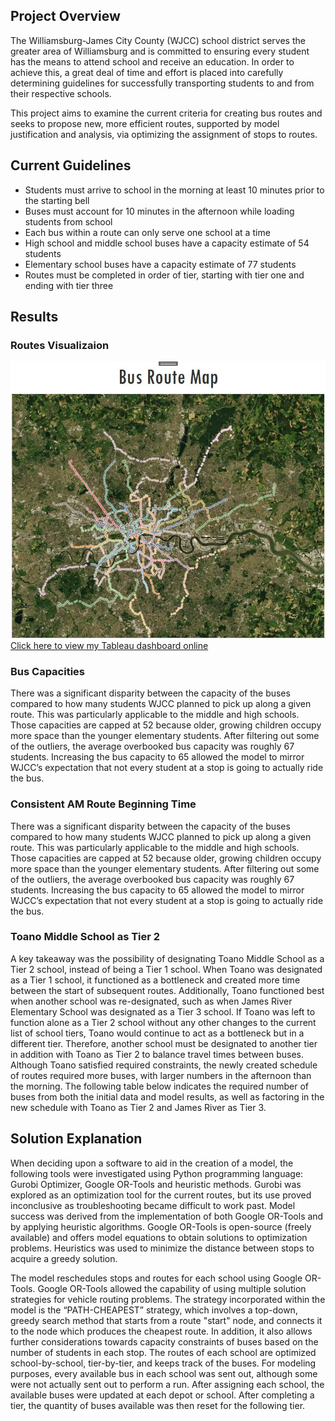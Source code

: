 ## Project Overview

The Williamsburg-James City County (WJCC) school district serves the greater area of Williamsburg and is committed to ensuring every student has the means to attend school and receive an education. In order to achieve this, a great deal of time and effort is placed into carefully determining guidelines for successfully transporting students to and from their respective schools. 

This project aims to examine the current criteria for creating bus routes and seeks to propose new, more efficient routes, supported by model justification and analysis, via optimizing the assignment of stops to routes. 

## Current Guidelines

- Students must arrive to school in the morning at least 10 minutes prior to the starting bell
- Buses must account for 10 minutes in the afternoon while loading students from school
- Each bus within a route can only serve one school at a time
- High school and middle school buses have a capacity estimate of 54 students
- Elementary school buses have a capacity estimate of 77 students
- Routes must be completed in order of tier, starting with tier one and ending with tier three

## Results

### Routes Visualizaion
![Route Maps](images/Routes.JPG)
<br/>
[Click here to view my Tableau dashboard online](https://public.tableau.com/views/WJCCBusRouteMap/Dashboard1?:language=zh-Hans&:display_count=y&publish=yes&:origin=viz_share_link)

### Bus Capacities
There was a significant disparity between the capacity of the buses compared to how many students WJCC planned to pick up along a given route. This was particularly applicable to the middle and high schools. Those capacities are capped at 52 because older, growing children occupy more space than the younger elementary students. After filtering out some of the outliers, the average overbooked bus capacity was roughly 67 students. Increasing the bus capacity to 65 allowed the model to mirror WJCC’s expectation that not every student at a stop is going to actually ride the bus.

### Consistent AM Route Beginning Time
There was a significant disparity between the capacity of the buses compared to how many students WJCC planned to pick up along a given route. This was particularly applicable to the middle and high schools. Those capacities are capped at 52 because older, growing children occupy more space than the younger elementary students. After filtering out some of the outliers, the average overbooked bus capacity was roughly 67 students. Increasing the bus capacity to 65 allowed the model to mirror WJCC’s expectation that not every student at a stop is going to actually ride the bus.

### Toano Middle School as Tier 2
 A key takeaway was the possibility of designating Toano Middle School as a Tier 2 school, instead of being a Tier 1 school. When Toano was designated as a Tier 1 school, it functioned as a bottleneck and created more time between the start of subsequent routes. Additionally, Toano functioned best when another school was re-designated, such as when James River Elementary School was designated as a Tier 3 school. If Toano was left to function alone as a Tier 2 school without any other changes to the current list of school tiers, Toano would continue to act as a bottleneck but in a different tier. Therefore, another school must be designated to another tier in addition with Toano as Tier 2 to balance travel times between buses. 
Although Toano satisfied required constraints, the newly created schedule of routes required more buses, with larger numbers in the afternoon than the morning. The following table below indicates the required number of buses from both the initial data and model results, as well as factoring in the new schedule with Toano as Tier 2 and James River as Tier 3.


## Solution Explanation

When deciding upon a software to aid in the creation of a model, the following tools were investigated using Python programming language: Gurobi Optimizer, Google OR-Tools and heuristic methods. Gurobi was explored as an optimization tool for the current routes, but its use proved inconclusive as troubleshooting became difficult to work past. Model success was derived from the implementation of both Google OR-Tools and by applying heuristic algorithms. Google OR-Tools is open-source (freely available) and offers model equations to obtain solutions to optimization problems. Heuristics was used to minimize the distance between stops to acquire a greedy solution.

The model reschedules stops and routes for each school using Google OR-Tools. Google OR-Tools allowed the capability of using multiple solution strategies for vehicle routing problems. The strategy incorporated within the model is the “PATH-CHEAPEST” strategy, which involves a top-down, greedy search method that starts from a route "start" node, and connects it to the node which produces the cheapest route. In addition, it also allows further considerations towards capacity constraints of buses based on the number of students in each stop. The routes of each school are optimized school-by-school, tier-by-tier, and keeps track of the buses. For modeling purposes, every available bus in each school was sent out, although some were not actually sent out to perform a run. After assigning each school, the available buses were updated at each depot or school. After completing a tier, the quantity of buses available was then reset for the following tier.




